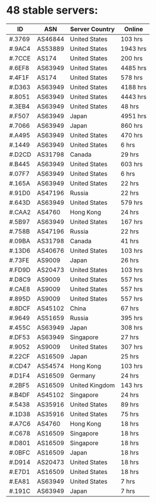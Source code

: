 # 48 stable servers:

| ID | ASN | Server Country | Online |
| ------ | ------ | ------ | ------ |
| #.3769 | AS46844 | United States | 103 hrs |
| #.9AC4 | AS53889 | United States | 1943 hrs |
| #.7CCE | AS174 | United States | 200 hrs |
| #.6EF8 | AS63949 | United States | 4485 hrs |
| #.4F1F | AS174 | United States | 578 hrs |
| #.D363 | AS63949 | United States | 4188 hrs |
| #.8051 | AS63949 | United States | 4443 hrs |
| #.3EB4 | AS63949 | United States | 48 hrs |
| #.F507 | AS63949 | Japan | 4951 hrs |
| #.7066 | AS63949 | Japan | 860 hrs |
| #.A495 | AS63949 | United States | 470 hrs |
| #.1449 | AS63949 | United States | 6 hrs |
| #.D2CD | AS31798 | Canada | 29 hrs |
| #.B445 | AS63949 | United States | 603 hrs |
| #.07F7 | AS63949 | United States | 6 hrs |
| #.165A | AS63949 | United States | 22 hrs |
| #.91D0 | AS47196 | Russia | 22 hrs |
| #.643D | AS63949 | United States | 579 hrs |
| #.CAA2 | AS4760 | Hong Kong | 24 hrs |
| #.5B97 | AS63949 | United States | 167 hrs |
| #.758B | AS47196 | Russia | 22 hrs |
| #.09BA | AS31798 | Canada | 41 hrs |
| #.13D6 | AS40676 | United States | 103 hrs |
| #.73FE | AS9009 | Japan | 26 hrs |
| #.FD9D | AS20473 | United States | 103 hrs |
| #.D8C9 | AS9009 | United States | 557 hrs |
| #.CAE8 | AS9009 | United States | 557 hrs |
| #.895D | AS9009 | United States | 557 hrs |
| #.8DCF | AS45102 | China | 67 hrs |
| #.9649 | AS51659 | Russia | 395 hrs |
| #.455C | AS63949 | Japan | 308 hrs |
| #.DF53 | AS63949 | Singapore | 27 hrs |
| #.9052 | AS9009 | United States | 307 hrs |
| #.22CF | AS16509 | Japan | 25 hrs |
| #.CD47 | AS54574 | Hong Kong | 103 hrs |
| #.D1F4 | AS16509 | Germany | 24 hrs |
| #.2BF5 | AS16509 | United Kingdom | 143 hrs |
| #.B4DF | AS45102 | Singapore | 24 hrs |
| #.5438 | AS35916 | United States | 89 hrs |
| #.1D38 | AS35916 | United States | 75 hrs |
| #.A7C6 | AS4760 | Hong Kong | 18 hrs |
| #.C678 | AS16509 | Singapore | 18 hrs |
| #.D801 | AS16509 | Singapore | 18 hrs |
| #.0BFC | AS16509 | Japan | 18 hrs |
| #.D914 | AS20473 | United States | 18 hrs |
| #.E7D1 | AS16509 | United States | 18 hrs |
| #.EA81 | AS63949 | United States | 7 hrs |
| #.191C | AS63949 | Japan | 7 hrs |


